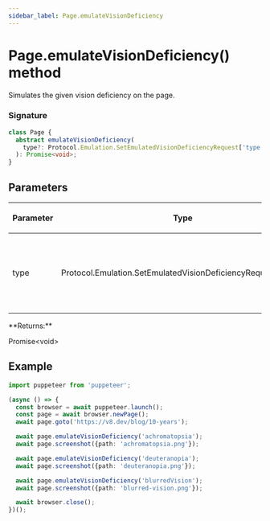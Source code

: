 ```yaml
---
sidebar_label: Page.emulateVisionDeficiency
---
```


# Page.emulateVisionDeficiency() method

Simulates the given vision deficiency on the page.

### Signature

```typescript
class Page {
  abstract emulateVisionDeficiency(
    type?: Protocol.Emulation.SetEmulatedVisionDeficiencyRequest['type'],
  ): Promise<void>;
}
```

## Parameters

<table><thead><tr><th>

Parameter

</th><th>

Type

</th><th>

Description

</th></tr></thead>
<tbody><tr><td>

type

</td><td>

Protocol.Emulation.SetEmulatedVisionDeficiencyRequest\['type'\]

</td><td>

_(Optional)_ the type of deficiency to simulate, or `'none'` to reset.

</td></tr>
</tbody></table>
**Returns:**

Promise&lt;void&gt;

## Example

```ts
import puppeteer from 'puppeteer';

(async () => {
  const browser = await puppeteer.launch();
  const page = await browser.newPage();
  await page.goto('https://v8.dev/blog/10-years');

  await page.emulateVisionDeficiency('achromatopsia');
  await page.screenshot({path: 'achromatopsia.png'});

  await page.emulateVisionDeficiency('deuteranopia');
  await page.screenshot({path: 'deuteranopia.png'});

  await page.emulateVisionDeficiency('blurredVision');
  await page.screenshot({path: 'blurred-vision.png'});

  await browser.close();
})();
```
